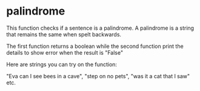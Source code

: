 # palindrome
This function checks if a sentence is a palindrome. A palindrome is a string that remains the same when spelt backwards.

The first function returns a boolean while the second function print the details to show error when the result is "False"

Here are strings you can try on the function:

"Eva can I see bees in a cave", "step on no pets", "was it a cat that I saw" etc.
